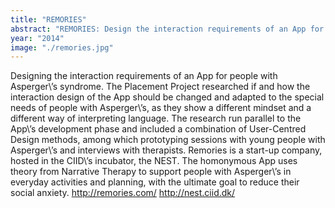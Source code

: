 ```yaml
---
title: "REMORIES"
abstract: "REMORIES: Design the interaction requirements of an App for people with Asperger's syndrome"
year: "2014"
image: "./remories.jpg"
---
```

Designing the interaction requirements of an App for people with Asperger\’s syndrome. The Placement Project researched if and how the interaction design of the App should be changed and adapted to the special needs of people with Asperger\’s, as they show a different mindset and a different way of interpreting language. The research run parallel to the App\’s development phase and included a combination of User-Centred Design methods, among which prototyping sessions with young people with Asperger\’s and interviews with therapists.
Remories is a start-up company, hosted in the CIID\’s incubator, the NEST. The homonymous App uses theory from Narrative Therapy to support people with Asperger\’s in everyday activities and planning, with the ultimate goal to reduce their social anxiety.
http://remories.com/
http://nest.ciid.dk/